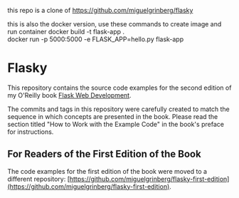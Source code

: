 this repo is a clone of
https://github.com/miguelgrinberg/flasky

this is also the docker version, use these commands to create image and run container
docker build -t flask-app .  
docker run -p 5000:5000 -e FLASK_APP=hello.py flask-app

Flasky
======

This repository contains the source code examples for the second edition of my O'Reilly book [Flask Web Development](http://www.flaskbook.com).

The commits and tags in this repository were carefully created to match the sequence in which concepts are presented in the book. Please read the section titled "How to Work with the Example Code" in the book's preface for instructions.

For Readers of the First Edition of the Book
--------------------------------------------

The code examples for the first edition of the book were moved to a different repository: [https://github.com/miguelgrinberg/flasky-first-edition](https://github.com/miguelgrinberg/flasky-first-edition).
